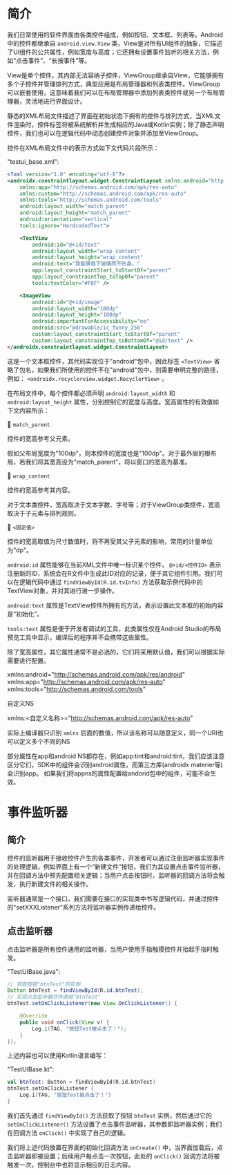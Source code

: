 # 简介
我们日常使用的软件界面由各类控件组成，例如按钮、文本框、列表等。Android中的控件都继承自 `android.view.View` 类，View是对所有UI组件的抽象，它描述了UI组件的公共属性，例如宽度与高度；它还拥有设置事件监听的相关方法，例如“点击事件”、“长按事件”等。

View是单个控件，其内部无法容纳子控件，ViewGroup继承自View，它能够拥有多个子控件并管理排列方式，典型应用是布局管理器和列表类控件。ViewGroup可以嵌套使用，这意味着我们可以在布局管理器中添加列表类控件或另一个布局管理器，灵活地进行界面设计。

静态的XML布局文件描述了界面在初始状态下拥有的控件与排列方式，当XML文件渲染时，控件标签将被系统解析并生成相应的Java或Kotlin实例；除了静态声明控件，我们也可以在逻辑代码中动态创建控件对象并添加至ViewGroup。

控件在XML布局文件中的表示方式如下文代码片段所示：

"testui_base.xml":

```xml
<?xml version="1.0" encoding="utf-8"?>
<androidx.constraintlayout.widget.ConstraintLayout xmlns:android="http://schemas.android.com/apk/res/android"
    xmlns:app="http://schemas.android.com/apk/res-auto"
    xmlns:custom="http://schemas.android.com/apk/res-auto"
    xmlns:tools="http://schemas.android.com/tools"
    android:layout_width="match_parent"
    android:layout_height="match_parent"
    android:orientation="vertical"
    tools:ignore="HardcodedText">

    <TextView
        android:id="@+id/text"
        android:layout_width="wrap_content"
        android:layout_height="wrap_content"
        android:text="我能够吞下玻璃而不伤身。"
        app:layout_constraintStart_toStartOf="parent"
        app:layout_constraintTop_toTopOf="parent"
        tools:textColor="#F0F" />

    <ImageView
        android:id="@+id/image"
        android:layout_width="100dp"
        android:layout_height="100dp"
        android:importantForAccessibility="no"
        android:src="@drawable/ic_funny_256"
        custom:layout_constraintStart_toStartOf="parent"
        custom:layout_constraintTop_toBottomOf="@id/text" />
</androidx.constraintlayout.widget.ConstraintLayout>
```

这是一个文本框控件，其代码实现位于"android"包中，因此标签 `<TextView>` 省略了包名，如果我们所使用的控件不在"android"包中，则需要申明完整的路径，例如： `<androidx.recyclerview.widget.RecyclerView>` 。

在布局文件中，每个控件都必须声明 `android:layout_width` 和 `android:layout_height` 属性，分别控制它的宽度与高度。宽高属性的有效值如下文内容所示：

🔷 `match_parent`

控件的宽高参考父元素。

假如父布局宽度为"100dp"，则本控件的宽度也是"100dp"。对于最外层的根布局，若我们将其宽高设为"match_parent"，将以窗口的宽高为基准。

🔷 `wrap_content`

控件的宽高参考其内容。

对于文本类控件，宽高取决于文本字数、字号等；对于ViewGroup类控件，宽高取决于子元素与排列规则。

🔷 `<固定值>`

控件的宽高取值为尺寸数值时，将不再受其父子元素的影响，常用的计量单位为"dp"。

`android:id` 属性能够在当前XML文件中唯一标识某个控件， `@+id/<控件ID>` 表示注册新的ID，系统会在R文件中生成此ID对应的记录，便于其它组件引用。我们可以在逻辑代码中通过 `findViewById(R.id.tvInfo)` 方法获取示例代码中的TextView对象，并对其进行进一步操作。

`android:text` 属性是TextView控件所拥有的方法，表示设置此文本框的初始内容是“初始化”。

`tools:text` 属性是便于开发者调试的工具，此类属性仅在Android Studio的布局预览工具中显示，编译后的程序并不会携带这些属性。

除了宽高属性，其它属性通常不是必选的，它们将采用默认值，我们可以根据实际需要进行配置。



xmlns:android="http://schemas.android.com/apk/res/android"
    xmlns:app="http://schemas.android.com/apk/res-auto"
    xmlns:tools="http://schemas.android.com/tools"

自定义NS

xmlns:<自定义名称>="http://schemas.android.com/apk/res-auto"

实际上编译器只识别 `xmlns` 后面的数值，所以该名称可以随意定义，同一个URI也可以定义多个不同的NS


部分属性在app和android NS都存在，例如app:tint和android:tint，我们应该注意区分它们，SDK中的组件会识别android属性，而第三方库(androidx materier等)会识别app。
如果我们将appns的属性配置给andorid包中的组件，可能不会生效。

# 事件监听器
## 简介
控件的监听器用于接收控件产生的各类事件，开发者可以通过注册监听器实现事件的处理逻辑，例如界面上有一个“新建文件”按钮，我们为其设置点击事件监听器，并在回调方法中预先配置相关逻辑；当用户点击按钮时，监听器的回调方法将会触发，执行新建文件的相关操作。

监听器通常是一个接口，我们需要在接口的实现类中书写逻辑代码，并通过控件的"setXXXListener"系列方法将监听器实例传递给控件。

## 点击监听器
点击监听器是所有控件通用的监听器，当用户使用手指触摸控件并抬起手指时触发。

"TestUIBase.java":

```java
// 获取按钮"btnTest"的实例
Button btnTest = findViewById(R.id.btnTest);
// 实现点击监听器并传递给"btnTest"
btnTest.setOnClickListener(new View.OnClickListener() {

    @Override
    public void onClick(View v) {
        Log.i(TAG, "按钮Test被点击了！");
    }
});
```

上述内容也可以使用Kotlin语言编写：

"TestUIBase.kt":

```kotlin
val btnTest: Button = findViewById(R.id.btnTest)
btnTest.setOnClickListener {
    Log.i(TAG, "按钮Test被点击了！")
}
```

我们首先通过 `findViewById()` 方法获取了按钮 `btnTest` 实例，然后通过它的 `setOnClickListener()` 方法设置了点击事件监听器，其参数即监听器实例；我们在回调方法 `onClick()` 中实现了自己的逻辑。

我们将上述代码放置在界面的初始化回调方法 `onCreate()` 中，当界面加载后，点击监听器即被设置；后续用户每点击一次按钮，此处的 `onClick()` 回调方法将被触发一次，控制台中也将显示相应的日志内容。
